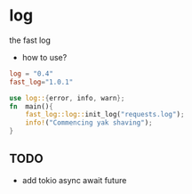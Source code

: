 # log
the fast log

* how to use?
```toml
log = "0.4"
fast_log="1.0.1"
```

```rust
use log::{error, info, warn};
fn  main(){
    fast_log::log::init_log("requests.log");
    info!("Commencing yak shaving");
}
```


## TODO 
* add tokio async await future